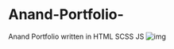 # Anand-Portfolio-
Anand Portfolio written in HTML SCSS  JS 
![img](https://lh5.googleusercontent.com/kHqKZMk0pkYOP-W8ZYq5dT_Zd1-Eo7oXAgBoaBO908IXA3r1Wfl77OaO5SXvuZ9MTaGL_v6WNHslQEBqeIKoAyWQI1CcfXRe-dQANQgVFaC57F7Fbl8EOWpYHSuLwLuGdbyWdFn2)
